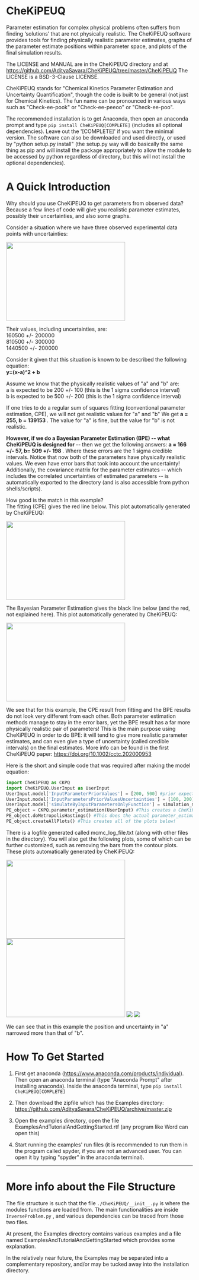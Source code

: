 # CheKiPEUQ

Parameter estimation for complex physical problems often suffers from finding ‘solutions’ that are not physically realistic. The CheKiPEUQ software provides tools for finding physically realistic parameter estimates, graphs of the parameter estimate positions within parameter space, and plots of the final simulation results.

The LICENSE and MANUAL are in the CheKiPEUQ directory and at https://github.com/AdityaSavara/CheKiPEUQ/tree/master/CheKiPEUQ
The LICENSE is a BSD-3-Clause LICENSE.

CheKiPEUQ stands for "Chemical Kinetics Parameter Estimation and Uncertainty Quantification", though the code is built to be general (not just for Chemical Kinetics).  The fun name can be pronounced in various ways such as "Check-ee-pook" or "Check-ee-peeoo" or "Check-ee-poo".

The recommended installation is to get Anaconda, then open an anaconda prompt and type `pip install CheKiPEUQ[COMPLETE]` (includes all optional dependencies). Leave out the '[COMPLETE]' if you want the minimal version.
The software can also be downloaded and used directly, or used by "python setup.py install" (the setup.py way will do basically the same thing as pip and will install the package appropriately to allow the module to be accessed by python regardless of directory, but this will not install the optional dependencies).


# A Quick Introduction


Why should you use CheKiPEUQ to get parameters from observed data? Because a few lines of code will give you realistic parameter estimates, possibly their uncertainties, and also some graphs.


Consider a situation where we have three observed experimental data points with uncertainties:

<img width=321 height=212 src="./CheKiPEUQ/readmeImages/image001.png">

Their values, including uncertainties, are:<br>
160500 +/- 200000 <br>
810500 +/- 300000 <br>
1440500 +/- 200000 <br>

Consider it given that this situation is known to be described the following equation:<br>
<b>  y=(x-a)^2 + b  </b>

Assume we know that the physically realistic values of "a" and "b" are: <br>
a is expected to be 200 +/- 100   (this is the 1 sigma confidence interval) <br>
b is expected to be 500 +/- 200   (this is the 1 sigma confidence interval) <br>

If one tries to do a regular sum of squares fitting (conventional parameter estimation, CPE), we will not get realistic values for "a" and "b"  We get <b> a = 255, b = 139153 </b>.  The value for "a" is fine, but the value for "b" is not realistic.

<b> However, if we do a Bayesian Parameter Estimation (BPE) -- what CheKiPEUQ is designed for -- </b> then we get the following answers: <b> a = 166 +/- 57, b= 509 +/- 198 </b>.  Where these errors are the 1 sigma credible intervals. Notice that now both of the parameters have physically realistic values.  We even have error bars that took into account the uncertainty! Additionally, the covariance matrix for the parameter estimates -- which includes the correlated uncertainties of estimated parameters -- is automatically exported to the directory (and is also accessible from python shells/scripts).

How good is the match in this example? <br>
The fitting (CPE) gives the red line below. This plot automatically generated by CheKiPEUQ: 

<img width=321 height=212 src="./CheKiPEUQ/readmeImages/image003.png">

The Bayesian Parameter Estimation gives the black line below (and the red, not explained here). This plot automatically generated by CheKiPEUQ: 

<img width=321 height=212 src="./CheKiPEUQ/readmeImages/image005.png">

We see that for this example, the CPE result from fitting and the BPE results do not look very different from each other. Both parameter estimation methods manage to stay in the error bars, yet the BPE result has a far more physically realistic pair of parameters!  This is the main purpose using CheKiPEUQ in order to do BPE: it will tend to give more realistic parameter estimates, and can even give a type of uncertainty (called credible intervals) on the final estimates. More info can be found in the first CheKiPEUQ paper: https://doi.org/10.1002/cctc.202000953

Here is the short and simple code that was required after making the model equation:

```python
import CheKiPEUQ as CKPQ
import CheKiPEUQ.UserInput as UserInput 
UserInput.model['InputParameterPriorValues'] = [200, 500] #prior expected values for a and b
UserInput.model['InputParametersPriorValuesUncertainties'] = [100, 200] #1 sigma, in this example not correlated, but a covariance matrix can be used instead.
UserInput.model['simulateByInputParametersOnlyFunction'] = simulation_model_00.simulation_function_wrapper #This just points to the User created model equation.
PE_object = CKPQ.parameter_estimation(UserInput) #This creates a CheKiPEUQ object of the parameter_estimation class from the UserInput.
PE_object.doMetropolisHastings() #This does the actual parameter_estimation by sampling.
PE_object.createAllPlots() #This creates all of the plots below!
```

There is a logfile generated called mcmc_log_file.txt (along with other files in the directory).
You will also get the following plots, some of which can be further customized, such as removing the bars from the contour plots. These plots automatically generated by CheKiPEUQ: 


<img width=321 height=212 src="./CheKiPEUQ/readmeImages/image007.png">
<img width=321 height=212 src="./CheKiPEUQ/readmeImages/image009.png">
<img src="./CheKiPEUQ/readmeImages/image011.png">
<img src="./CheKiPEUQ/readmeImages/image013.png">








We can see that in this example the position and uncertainty in "a" narrowed more than that of "b".

# How To Get Started

1) First get anaconda (https://www.anaconda.com/products/individual). Then open an anaconda terminal (type "Anaconda Prompt" after installing anaconda). Inside the anaconda terminal, type `pip install CheKiPEUQ[COMPLETE]`

2) Then download the zipfile which has the Examples directory: https://github.com/AdityaSavara/CheKiPEUQ/archive/master.zip

3) Open the examples directory, open the file ExamplesAndTutorialAndGettingStarted.rtf  (any program like Word can open this)

4) Start running the examples' run files (it is recommended to run them in the program called spyder, if you are not an advanced user. You can open it by typing "spyder" in the anaconda terminal).



* * *
# More info about the File Structure

The file structure is such that the file `./CheKiPEUQ/__init__.py` is where the modules functions are loaded from. The main functionalities are inside `InverseProblem.py` , and various dependencies can be traced from those two files.

At present, the Examples directory contains various examples and a file named  ExamplesAndTutorialAndGettingStarted which provides some explanation.

In the relatively near future, the Examples may be separated into a complementary repository, and/or may be tucked away into the installation directory.
